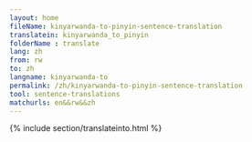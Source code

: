 ```yaml
---
layout: home
fileName: kinyarwanda-to-pinyin-sentence-translation
translatein: kinyarwanda_to_pinyin
folderName : translate
lang: zh
from: rw
to: zh
langname: kinyarwanda-to
permalink: /zh/kinyarwanda-to-pinyin-sentence-translation
tool: sentence-translations
matchurls: en&&rw&&zh
---
```

{% include section/translateinto.html %}
